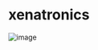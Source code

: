 # xenatronics

![image](https://github.com/sarah13310/xenatronics/assets/92207286/644749eb-a4b4-43dd-9ff6-e4f82af6cd4f)
